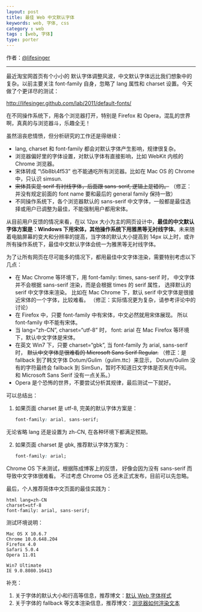 ```yaml
---
layout: post
title: 最佳 Web 中文默认字体
keywords: web, 字体, css
category : web
tags : [web, 字体]
type: porter
---
```


作者：[@lifesinger](http://weibo.com/lifesinger)

----------------------------------------------------

最近淘宝网首页有个小小的 默认字体调整风波，中文默认字体远比我们想象中的复杂。以前主要关注 font-family 自身，忽略了 lang 属性和 charset 设置。今天做了个更详尽的测试：

<http://lifesinger.github.com/lab/2011/default-fonts/>

在不同操作系统下，用各个浏览器打开，特别是 Firefox 和 Opera，混乱的世界啊，真真的与浏览器斗，乐趣全无！

虽然沮丧悲情愤，但分析研究的工作还是得继续：

* lang, charset 和 font-family 都会对默认字体产生影响，规律很复杂。
* 浏览器偏好里的字体设置，对默认字体有直接影响，比如 WebKit 内核的 Chrome 浏览器。
* 宋体转成 “\5b8b\4f53” 也不能通吃所有浏览器。比如在 Mac OS 的 Chrome 中，只认识 simsun.
* <del>宋体其实是 serif 有衬线字体，后面跟 sans-serif, 逻辑上是错的。</del>
  （修正：并没有规定前面的 font name 要和最后的 general family 保持一致）
* 不同操作系统下，各个浏览器默认的 sans-serif 中文字体，一般都是最佳选择或用户已调整为最佳，不能强制用户都用宋体。

从目前用户反馈的情况来看，在以 12px 大小为主的网页设计中，**最佳的中文默认字体方案是：Windows 下用宋体，其他操作系统下用雅黑等无衬线字体**。未来随着电脑屏幕的变大和分辨率的提高，当字体的默认大小提高到 14px 以上时，或许所有操作系统下，最佳中文默认字体会统一为雅黑等无衬线字体。

为了让所有网页在尽可能多的情况下，都用最佳中文字体渲染，需要特别考虑以下几点：

* 在 Mac Chrome 等环境下，用 font-family: times, sans-serif 时，
  中文字体并不会根据 sans-serif 渲染，而是会根据 times 的 serif 属性，
  选择默认的 serif 中文字体来渲染。
  比如在 Mac Chrome 下，默认 serif 中文字体是很接近宋体的一个字体，比较难看。
  （修正：实际情况更为复杂，请参考评论中的讨论）
* 在 Firefox 中，只要 font-family 中有宋体，中文必然就用宋体展现。
  所以 font-family 中不能有宋体。
* 当 lang=“zh-CN”, charset=“utf-8” 时，
  font: arial 在 Mac Firefox 等环境下，默认中文字体是宋体。
* 在英文 Win7 下，只要 charset=“gbk”, 当 font-family 为 arial, sans-serif 时，
  <del>默认中文字体是很难看的 Microsoft Sans Serif Regular.</del>
  （修正：是 fallback 到了韩文字体 Dotum/Gulim（gulim.ttc）来显示，
  Dotum/Gulim 没有的字符最终会 fallback 到 SimSun，暂时不知道日文字体是否夹在中间。
  和 Microsoft Sans Serif 没有一点关系。）
* Opera 是个恐怖的世界，不要尝试分析其规律，最后测试一下就好。

可以总结出：

1. 如果页面 charset 是 utf-8, 完美的默认字体方案是：

	```css
	font-family: arial, sans-serif;
	```

  无论省略 lang 还是设置为 zh-CN, 在各种环境下都满足预期。

2. 如果页面 charset 是 gbk, 推荐默认字体方案为：

	```css
	font-family: arial;
	```

  Chrome OS 下未测试，根据陈成博客上的反馈，
  好像会因为没有 sans-serif 而导致中文字体很难看。
  不过考虑 Chrome OS 还未正式发布，目前可以先忽略。

最后，个人推荐简体中文页面的最佳实践为：

    html lang=zh-CN
    charset=utf-8
    font-family: arial, sans-serif;

测试环境说明：

    Mac OS X 10.6.7
    Chrome 10.0.648.204
    Firefox 4.0
    Safari 5.0.4
    Opera 11.01

    Win7 Ultimate
    IE 9.0.8080.16413

补充：

1. 关于字体的默认大小和行高等信息，推荐博文：[默认 Web 字体样式][1]
2. 关于字体的 fallback 等文本渲染信息，推荐博文：[浏览器如何渲染文本][2]

[1]: https://justjavac.com/web/2012/04/13/default-web-font-style.html
[2]: https://justjavac.com/web/2012/04/13/how-do-browsers-render-text.html
